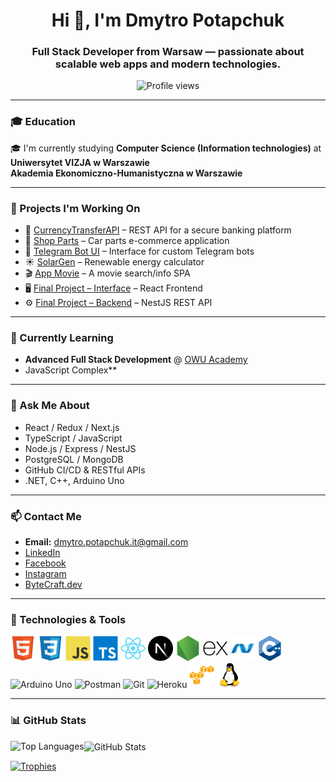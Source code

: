 <h1 align="center">Hi 👋, I'm Dmytro Potapchuk</h1>  
<h3 align="center">Full Stack Developer from Warsaw — passionate about scalable web apps and modern technologies.</h3>

<p align="center">
  <img src="https://komarev.com/ghpvc/?username=Dmytro-Potapchuk&label=Profile%20views&color=0e75b6&style=flat" alt="Profile views" />
</p>

---

### 🎓 Education

🎓 I'm currently studying **Computer Science (Information technologies)** at  
**Uniwersytet VIZJA w Warszawie** <br>
**Akademia Ekonomiczno-Humanistyczna w Warszawie**

---

### 🚀 Projects I'm Working On

- 💼 [CurrencyTransferAPI](https://github.com/Dmytro-Potapchuk/CurrencyTransferAPI) – REST API for a secure banking platform
- 🛒 [Shop Parts](https://github.com/Dmytro-Potapchuk/shop-parts) – Car parts e-commerce application
- 🤖 [Telegram Bot UI](https://keyn1991.github.io/telegram-bot-ui/) – Interface for custom Telegram bots
- ☀️ [SolarGen](https://keyn1991.github.io/solar-gen/) – Renewable energy calculator
- 🎬 [App Movie](https://keyn1991.github.io/app-movie-react-2023/) – A movie search/info SPA
- 🖥️ [Final Project – Interface](https://github.com/Keyn1991/okten-final-project-interface) – React Frontend
- ⚙️ [Final Project – Backend](https://github.com/Keyn1991/okten-final-project-backend-nestjs) – NestJS REST API

---

### 🌱 Currently Learning

- **Advanced Full Stack Development** @ [OWU Academy](https://owu.com.ua/)
- JavaScript Complex**

---

### 💬 Ask Me About

- React / Redux / Next.js
- TypeScript / JavaScript
- Node.js / Express / NestJS
- PostgreSQL / MongoDB
- GitHub CI/CD & RESTful APIs
- .NET, C++, Arduino Uno

---

### 📫 Contact Me

- **Email:** dmytro.potapchuk.it@gmail.com
- [LinkedIn](https://www.linkedin.com/in/dmytro-potapchuk-43b410273/)
- [Facebook](https://www.facebook.com/dmytro.potapchuk/)
- [Instagram](https://www.instagram.com/potapchukdmytro/)
- [ByteCraft.dev](https://portfolio-site-gpso.onrender.com//)


---

### 🧰 Technologies & Tools

<p align="left">
  <img src="https://raw.githubusercontent.com/devicons/devicon/master/icons/html5/html5-original.svg" width="40" alt="HTML5"/>
  <img src="https://raw.githubusercontent.com/devicons/devicon/master/icons/css3/css3-original.svg" width="40" alt="CSS3"/>
  <img src="https://raw.githubusercontent.com/devicons/devicon/master/icons/javascript/javascript-original.svg" width="40" alt="JavaScript"/>
  <img src="https://raw.githubusercontent.com/devicons/devicon/master/icons/typescript/typescript-original.svg" width="40" alt="TypeScript"/>
  <img src="https://raw.githubusercontent.com/devicons/devicon/master/icons/react/react-original.svg" width="40" alt="React"/>
  <img src="https://raw.githubusercontent.com/devicons/devicon/master/icons/nextjs/nextjs-original.svg" width="40" alt="Next.js"/>
  <img src="https://raw.githubusercontent.com/devicons/devicon/master/icons/nodejs/nodejs-original.svg" width="40" alt="Node.js"/>
  <img src="https://raw.githubusercontent.com/devicons/devicon/master/icons/express/express-original.svg" width="40" alt="Express"/>
  <img src="https://raw.githubusercontent.com/devicons/devicon/master/icons/dot-net/dot-net-original.svg" width="40" alt=".NET"/>
  <img src="https://raw.githubusercontent.com/devicons/devicon/master/icons/cplusplus/cplusplus-original.svg" width="40" alt="C++"/>
  <img src="https://upload.wikimedia.org/wikipedia/commons/8/87/Arduino_Logo.svg" width="40" alt="Arduino Uno"/>
  <img src="https://www.vectorlogo.zone/logos/getpostman/getpostman-icon.svg" width="40" alt="Postman"/>
  <img src="https://www.vectorlogo.zone/logos/git-scm/git-scm-icon.svg" width="40" alt="Git"/>
  <img src="https://www.vectorlogo.zone/logos/heroku/heroku-icon.svg" width="40" alt="Heroku"/>
  <img src="https://raw.githubusercontent.com/devicons/devicon/master/icons/amazonwebservices/amazonwebservices-original.svg" width="40" alt="AWS"/>
  <img src="https://raw.githubusercontent.com/devicons/devicon/master/icons/linux/linux-original.svg" width="40" alt="Linux"/>
</p>

---

### 📊 GitHub Stats

<p>
  <img align="left" src="https://github-readme-stats-sigma-five.vercel.app/api/top-langs?username=Dmytro-Potapchuk&show_icons=true&locale=en&layout=compact" alt="Top Languages" />
</p>

<p>
  <img align="center" src="https://github-readme-stats-sigma-five.vercel.app/api?username=Dmytro-Potapchuk&show_icons=true&locale=en" alt="GitHub Stats" />
</p>

<p align="left">
  <a href="https://github.com/ryo-ma/github-profile-trophy">
    <img src="https://github-profile-trophy.vercel.app/?username=Dmytro-Potapchuk" alt="Trophies" />
  </a>
</p>
